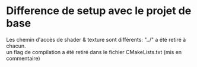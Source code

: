 # Difference de setup avec le projet de base
Les chemin d'accès de shader & texture sont différents: "../" a été retiré à chacun.\
un flag de compilation a été retiré dans le fichier CMakeLists.txt (mis en commentaire)